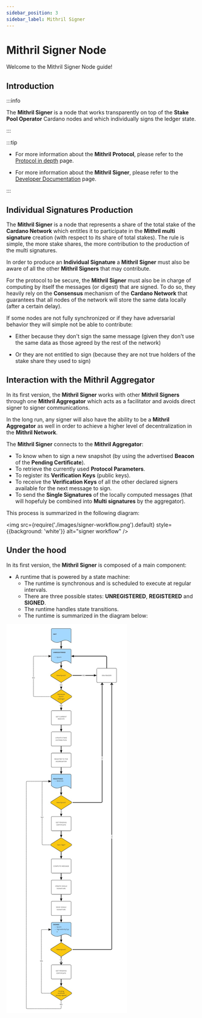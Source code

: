 ```yaml
---
sidebar_position: 3
sidebar_label: Mithril Signer
---
```


# Mithril Signer Node

Welcome to the Mithril Signer Node guide!

## Introduction

:::info

The **Mithril Signer** is a node that works transparently on top of the **Stake Pool Operator** Cardano nodes and which individually signs the ledger state.

:::

:::tip

* For more information about the **Mithril Protocol**, please refer to the [Protocol in depth](../mithril-protocol/protocol.md) page.

* For more information about the **Mithril Signer**, please refer to the [Developer Documentation](../../manual/developer-docs/nodes/mithril-signer.md) page.

:::

## Individual Signatures Production

The **Mithril Signer** is a node that represents a share of the total stake of the **Cardano Network** which entitles it to participate in the **Mithril multi signature** creation (with respect to its share of total stakes). The rule is simple, the more stake shares, the more contribution to the production of the multi signatures.

In order to produce an **Individual Signature** a **Mithril Signer** must also be aware of all the other **Mithril Signers** that may contribute.

For the protocol to be secure, the **Mithril Signer** must also be in charge of computing by itself the messages (or digest) that are signed. To do so, they heavily rely on the **Consensus** mechanism of the **Cardano Network** that guarantees that all nodes of the network will store the same data locally (after a certain delay).

If some nodes are not fully synchronized or if they have adversarial behavior they will simple not be able to contribute:
  
* Either because they don't sign the same message (given they don't use the same data as those agreed by the rest of the network)

* Or they are not entitled to sign (because they are not true holders of the stake share they used to sign)

## Interaction with the Mithril Aggregator

In its first version, the **Mithril Signer** works with other **Mithril Signers** through one **Mithril Aggregator** which acts as a facilitator and avoids direct signer to signer communications.

In the long run, any signer will also have the ability to be a **Mithril Aggregator** as well in order to achieve a higher level of decentralization in the **Mithril Network**.

The **Mithril Signer** connects to the **Mithril Aggregator**:

* To know when to sign a new snapshot (by using the advertised **Beacon** of the **Pending Certificate**).
* To retrieve the currently used **Protocol Parameters**.
* To register its **Verification Keys** (public keys).
* To receive the **Verification Keys** of all the other declared signers available for the next message to sign.
* To send the **Single Signatures** of the locally computed messages (that will hopefuly be combined into **Multi signatures** by the aggregator).

This process is summarized in the following diagram:

<img src={require('./images/signer-workflow.png').default} style={{background: 'white'}} alt="signer workflow" />

## Under the hood

In its first version, the **Mithril Signer** is composed of a main component:

* A runtime that is powered by a state machine:
  * The runtime is synchronous and is scheduled to execute at regular intervals.
  * There are three possible states: **UNREGISTERED**, **REGISTERED** and **SIGNED**.
  * The runtime handles state transitions.
  * The runtime is summarized in the diagram below:

![Signer Runtime](images/signer-runtime.jpg)
